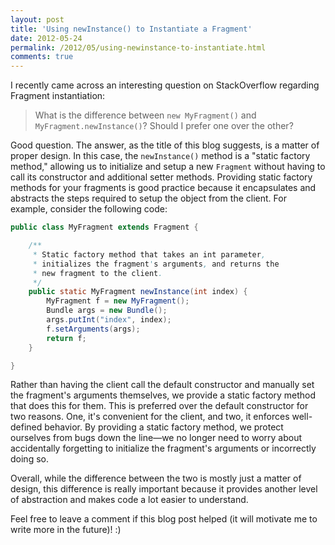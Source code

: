 ```yaml
---
layout: post
title: 'Using newInstance() to Instantiate a Fragment'
date: 2012-05-24
permalink: /2012/05/using-newinstance-to-instantiate.html
comments: true
---
```


I recently came across an interesting question on StackOverflow regarding Fragment instantiation:

> What is the difference between `new MyFragment()` and `MyFragment.newInstance()`?
> Should I prefer one over the other?

Good question. The answer, as the title of this blog suggests, is a matter of proper design. In this
case, the `newInstance()` method is a "static factory method," allowing us to initialize and setup a
new `Fragment` without having to call its constructor and additional setter methods. Providing static
factory methods for your fragments is good practice because it encapsulates and abstracts the steps
required to setup the object from the client. For example, consider the following code:

<!--more-->

```java
public class MyFragment extends Fragment {

    /**
     * Static factory method that takes an int parameter,
     * initializes the fragment's arguments, and returns the
     * new fragment to the client.
     */
    public static MyFragment newInstance(int index) {
        MyFragment f = new MyFragment();
        Bundle args = new Bundle();
        args.putInt("index", index);
        f.setArguments(args);
        return f;
    }

}
```

Rather than having the client call the default constructor and manually set the fragment's arguments
themselves, we provide a static factory method that does this for them. This is preferred over the
default constructor for two reasons. One, it's convenient for the client, and two, it enforces well-defined
behavior. By providing a static factory method, we protect ourselves from bugs down the line&mdash;we no
longer need to worry about accidentally forgetting to initialize the fragment's arguments or incorrectly doing so.

Overall, while the difference between the two is mostly just a matter of design, this difference is really
important because it provides another level of abstraction and makes code a lot easier to understand.

Feel free to leave a comment if this blog post helped (it will motivate me to write more in the future)! :)
